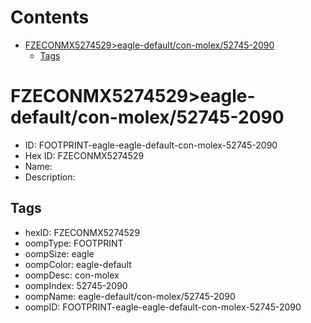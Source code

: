 



Contents
========

* [FZECONMX5274529>eagle-default/con-molex/52745-2090](#fzeconmx5274529eagle-defaultcon-molex52745-2090)
	* [Tags](#tags)

# FZECONMX5274529>eagle-default/con-molex/52745-2090

- ID: FOOTPRINT-eagle-eagle-default-con-molex-52745-2090
- Hex ID: FZECONMX5274529
- Name: 
- Description: 

## Tags

- hexID: FZECONMX5274529
- oompType: FOOTPRINT
- oompSize: eagle
- oompColor: eagle-default
- oompDesc: con-molex
- oompIndex: 52745-2090
- oompName: eagle-default/con-molex/52745-2090
- oompID: FOOTPRINT-eagle-eagle-default-con-molex-52745-2090
